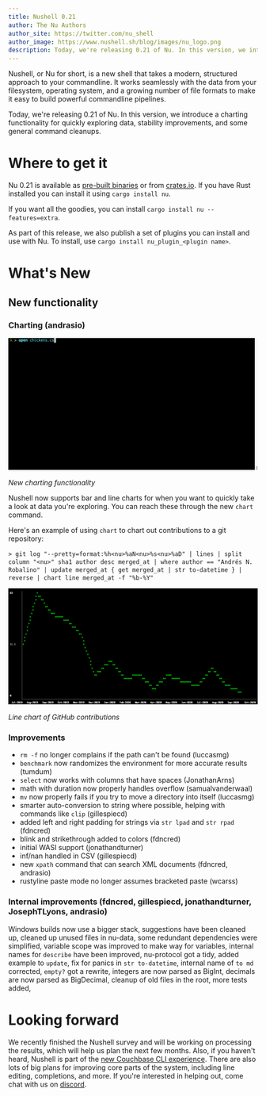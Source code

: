 ```yaml
---
title: Nushell 0.21
author: The Nu Authors
author_site: https://twitter.com/nu_shell
author_image: https://www.nushell.sh/blog/images/nu_logo.png
description: Today, we're releasing 0.21 of Nu. In this version, we introduce a charting functionality for quickly exploring data, stability improvements, and some general command cleanups.
---
```


Nushell, or Nu for short, is a new shell that takes a modern, structured approach to your commandline. It works seamlessly with the data from your filesystem, operating system, and a growing number of file formats to make it easy to build powerful commandline pipelines.

Today, we're releasing 0.21 of Nu. In this version, we introduce a charting functionality for quickly exploring data, stability improvements, and some general command cleanups.

# Where to get it

Nu 0.21 is available as [pre-built binaries](https://github.com/nushell/nushell/releases/tag/0.21.0) or from [crates.io](https://crates.io/crates/nu). If you have Rust installed you can install it using `cargo install nu`.

If you want all the goodies, you can install `cargo install nu --features=extra`.

As part of this release, we also publish a set of plugins you can install and use with Nu. To install, use `cargo install nu_plugin_<plugin name>`.

# What's New

## New functionality

### Charting (andrasio)

![animation of building different types of bar charts](/assets/images/0_21_bar_charts.gif)

_New charting functionality_

Nushell now supports bar and line charts for when you want to quickly take a look at data you're exploring. You can reach these through the new `chart` command.

Here's an example of using `chart` to chart out contributions to a git repository:

```
> git log "--pretty=format:%h<nu>%aN<nu>%s<nu>%aD" | lines | split column "<nu>" sha1 author desc merged_at | where author == "Andrés N. Robalino" | update merged_at { get merged_at | str to-datetime } | reverse | chart line merged_at -f "%b-%Y"
```

![line chart of github contributions](/assets/images/0_21_line_chart.png)

_Line chart of GitHub contributions_

### Improvements

- `rm -f` no longer complains if the path can't be found (luccasmg)
- `benchmark` now randomizes the environment for more accurate results (tumdum)
- `select` now works with columns that have spaces (JonathanArns)
- math with duration now properly handles overflow (samualvanderwaal)
- `mv` now properly fails if you try to move a directory into itself (luccasmg)
- smarter auto-conversion to string where possible, helping with commands like `clip` (gillespiecd)
- added left and right padding for strings via `str lpad` and `str rpad` (fdncred)
- blink and strikethrough added to colors (fdncred)
- initial WASI support (jonathandturner)
- inf/nan handled in CSV (gillespiecd)
- new `xpath` command that can search XML documents (fdncred, andrasio)
- rustyline paste mode no longer assumes bracketed paste (wcarss)

### Internal improvements (fdncred, gillespiecd, jonathandturner, JosephTLyons, andrasio)

Windows builds now use a bigger stack, suggestions have been cleaned up, cleaned up unused files in nu-data, some redundant dependencies were simplified, variable scope was improved to make way for variables, internal names for `describe` have been improved, nu-protocol got a tidy, added example to `update`, fix for panics in `str to-datetime`, internal name of `to md` corrected, `empty?` got a rewrite, integers are now parsed as BigInt, decimals are now parsed as BigDecimal, cleanup of old files in the root, more tests added,

# Looking forward

We recently finished the Nushell survey and will be working on processing the results, which will help us plan the next few months. Also, if you haven't heard, Nushell is part of the [new Couchbase CLI experience](http://couchbase.sh). There are also lots of big plans for improving core parts of the system, including line editing, completions, and more. If you're interested in helping out, come chat with us on [discord](https://discord.gg/NtAbbGn).
